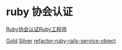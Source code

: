# ruby 协会认证

[Ruby协会认证Ruby工程师](https://www.ruby.or.jp/cn/certification/examination/)

[Gold](https://gist.github.com/sean2121/0969a089fc5cdf02dfba7b14ba331c64)
[Silver](https://gist.github.com/sean2121/4a345e1941c5b3fc3f90694b8aa9857e)
[refactor-ruby-rails-service-object](https://www.honeybadger.io/blog/refactor-ruby-rails-service-object/)
